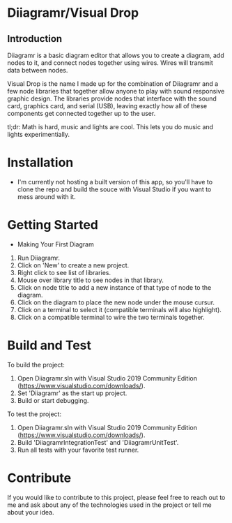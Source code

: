 
# Diiagramr/Visual Drop
## Introduction 
Diiagramr is a basic diagram editor that allows you to create a diagram, add nodes to it, and connect nodes together using wires. Wires will transmit data between nodes. 

Visual Drop is the name I made up for the combination of Diiagramr and a few node libraries that together allow anyone to play with sound responsive graphic design. The libraries provide nodes that interface with the sound card, graphics card, and serial (USB), leaving exactly how all of these components get connected together up to the user.

tl;dr: Math is hard, music and lights are cool. This lets you do music and lights experimentially.

# Installation
- I'm currently not hosting a built version of this app, so you'll have to clone the repo and build the souce with Visual Studio if you want to mess around with it.

# Getting Started
- Making Your First Diagram
1. Run Diiagramr.
2. Click on 'New' to create a new project.
3. Right click to see list of libraries.
4. Mouse over library title to see nodes in that library.
5. Click on node title to add a new instance of that type of node to the diagram.
6. Click on the diagram to place the new node under the mouse cursur.
7. Click on a terminal to select it (compatible terminals will also highlight).
8. Click on a compatible terminal to wire the two terminals together.

# Build and Test
To build the project:
1. Open Diiagramr.sln with Visual Studio 2019 Community Edition (https://www.visualstudio.com/downloads/).
2. Set 'Diiagramr' as the start up project.
3. Build or start debugging.

To test the project:
1. Open Diiagramr.sln with Visual Studio 2019 Community Edition (https://www.visualstudio.com/downloads/).
2. Build 'DiiagramrIntegrationTest' and 'DiiagramrUnitTest'.
3. Run all tests with your favorite test runner.

# Contribute
If you would like to contribute to this project, please feel free to reach out to me and ask about any of the technologies used in the project or tell me about your idea.